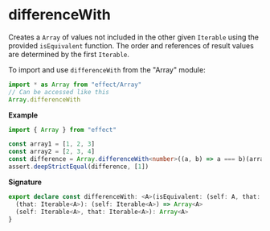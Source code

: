 # differenceWith

Creates a `Array` of values not included in the other given `Iterable` using the provided `isEquivalent` function.
The order and references of result values are determined by the first `Iterable`.

To import and use `differenceWith` from the "Array" module:

```ts
import * as Array from "effect/Array"
// Can be accessed like this
Array.differenceWith
```

**Example**

```ts
import { Array } from "effect"

const array1 = [1, 2, 3]
const array2 = [2, 3, 4]
const difference = Array.differenceWith<number>((a, b) => a === b)(array1, array2)
assert.deepStrictEqual(difference, [1])
```

**Signature**

```ts
export declare const differenceWith: <A>(isEquivalent: (self: A, that: A) => boolean) => {
  (that: Iterable<A>): (self: Iterable<A>) => Array<A>
  (self: Iterable<A>, that: Iterable<A>): Array<A>
}
```
